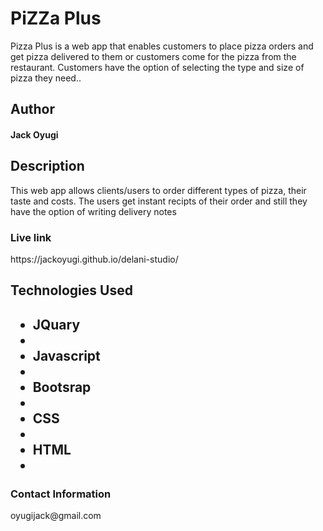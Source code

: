 <h1>PiZZa Plus</h1>
<p>Pizza Plus is a web app that enables customers to place pizza orders and get pizza delivered to them or customers come for the pizza from the restaurant. Customers have the option of selecting the type and size of pizza they need..</p>

<h2>Author</h2>

<h4>Jack Oyugi</h4>

<h2> Description</h2>
<p>This web app allows clients/users to order different types of pizza, their taste and costs. The users get instant recipts of their order and still they have the option of writing delivery notes</p>

<h3>Live link</h3>
<p> https://jackoyugi.github.io/delani-studio/</p>

<h2>Technologies Used<h2>
<ul>
  <li>JQuary<li>
  <li>Javascript<li>
  <li>Bootsrap<li>
  <li>CSS<li>
  <li>HTML<li>
  </ul>
  
  <h3>Contact Information</h3>
  <p> oyugijack@gmail.com</p>
